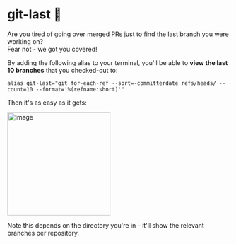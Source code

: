 # git-last 🤔

Are you tired of going over merged PRs just to find the last branch you were working on?<br />
Fear not - we got you covered!

By adding the following alias to your terminal, you'll be able to **view the last 10 branches** that you checked-out to:

```
alias git-last="git for-each-ref --sort=-committerdate refs/heads/ --count=10 --format='%(refname:short)'"
```


Then it's as easy as it gets:

<img width="233" alt="image" src="https://user-images.githubusercontent.com/20545256/204351557-18b94544-651c-480a-98e0-8c922f1aa650.png">


Note this depends on the directory you're in - it'll show the relevant branches per repository.
